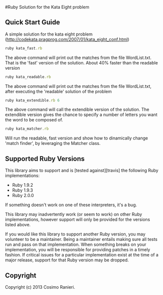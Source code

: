 #Ruby Solution for the Kata Eight problem

## Quick Start Guide
A simple solution for the kata eight problem  (http://codekata.pragprog.com/2007/01/kata_eight_conf.html)

```ruby
ruby kata_fast.rb
```
The above command will print out the matches from the file WordList.txt. That is the 'fast' version of the solution.
About 40% faster than the readable version


```ruby
ruby kata_readable.rb
```
The above command will print out the matches from the file WordList.txt, after executing the 'readable' solution of the problem


```ruby
ruby kata_extendible.rb 6
```
The above command will call the extendible version of the solution.
The extendible version gives the chance to specify a number of letters you want the word to be composed of.

```ruby
ruby kata_matcher.rb
```
Will run the readable, fast version and show how to dinamically change 'match finder', by leveraging the Matcher class.

## Supported Ruby Versions
This library aims to support and is [tested against][travis] the following Ruby
implementations:

* Ruby 1.9.2
* Ruby 1.9.3
* Ruby 2.0.0

If something doesn't work on one of these interpreters, it's a bug.

This library may inadvertently work (or seem to work) on other Ruby
implementations, however support will only be provided for the versions listed
above.

If you would like this library to support another Ruby version, you may
volunteer to be a maintainer. Being a maintainer entails making sure all tests
run and pass on that implementation. When something breaks on your
implementation, you will be responsible for providing patches in a timely
fashion. If critical issues for a particular implementation exist at the time
of a major release, support for that Ruby version may be dropped.


## Copyright
Copyright (c) 2013 Cosimo Ranieri.
